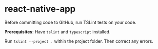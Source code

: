 # react-native-app

Before committing code to GitHub, run TSLint tests on your code.

**Prerequisites:** Have `tslint` and `typescript` installed.

Run `tslint --project .` within the project folder. Then correct any errors.
